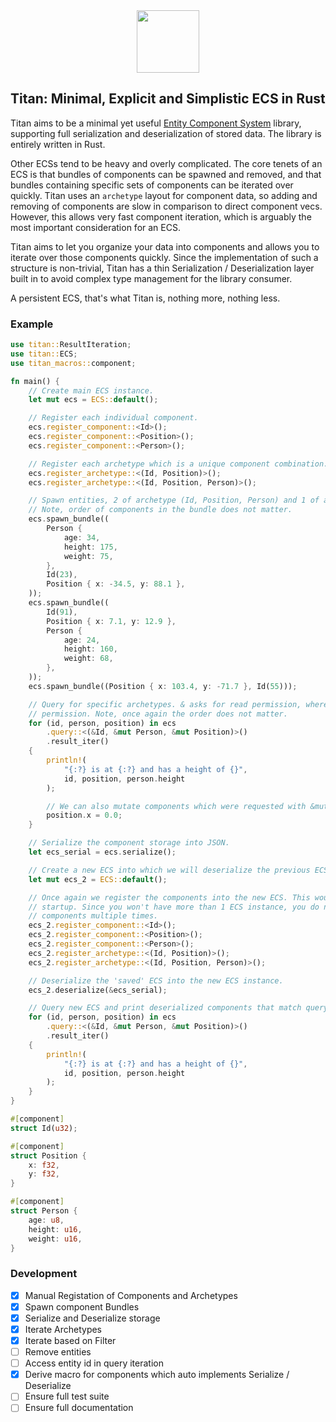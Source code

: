 <div align="center">
  <span><img src="https://upload.wikimedia.org/wikipedia/commons/thumb/d/d5/Rust_programming_language_black_logo.svg/1920px-Rust_programming_language_black_logo.svg.png" width="100"></span>
</div>

## Titan: Minimal, Explicit and Simplistic ECS in Rust

Titan aims to be a minimal yet useful [Entity Component System](https://en.wikipedia.org/wiki/Entity_component_system) library, supporting full serialization and deserialization of stored data. The library is entirely written in Rust.

Other ECSs tend to be heavy and overly complicated. The core tenets of an ECS is that bundles of components can be spawned and removed, and that bundles containing specific sets of components can be iterated over quickly. Titan uses an `archetype` layout for component data, so adding and removing of components are slow in comparison to direct component vecs. However, this allows very fast component iteration, which is arguably the most important consideration for an ECS. 

Titan aims to let you organize your data into components and allows you to iterate over those components quickly. Since the implementation of such a structure is non-trivial, Titan has a thin Serialization / Deserialization layer built in to avoid complex type management for the library consumer.

A persistent ECS, that's what Titan is, nothing more, nothing less.

### Example

```rust
use titan::ResultIteration;
use titan::ECS;
use titan_macros::component;

fn main() {
    // Create main ECS instance.
    let mut ecs = ECS::default();

    // Register each individual component.
    ecs.register_component::<Id>();
    ecs.register_component::<Position>();
    ecs.register_component::<Person>();

    // Register each archetype which is a unique component combination.
    ecs.register_archetype::<(Id, Position)>();
    ecs.register_archetype::<(Id, Position, Person)>();

    // Spawn entities, 2 of archetype (Id, Position, Person) and 1 of archetype (Id, Position).
    // Note, order of components in the bundle does not matter.
    ecs.spawn_bundle((
        Person {
            age: 34,
            height: 175,
            weight: 75,
        },
        Id(23),
        Position { x: -34.5, y: 88.1 },
    ));
    ecs.spawn_bundle((
        Id(91),
        Position { x: 7.1, y: 12.9 },
        Person {
            age: 24,
            height: 160,
            weight: 68,
        },
    ));
    ecs.spawn_bundle((Position { x: 103.4, y: -71.7 }, Id(55)));

    // Query for specific archetypes. & asks for read permission, whereas &mut requests write
    // permission. Note, once again the order does not matter.
    for (id, person, position) in ecs
        .query::<(&Id, &mut Person, &mut Position)>()
        .result_iter()
    {
        println!(
            "{:?} is at {:?} and has a height of {}",
            id, position, person.height
        );

        // We can also mutate components which were requested with &mut.
        position.x = 0.0;
    }

    // Serialize the component storage into JSON.
    let ecs_serial = ecs.serialize();

    // Create a new ECS into which we will deserialize the previous ECS.
    let mut ecs_2 = ECS::default();

    // Once again we register the components into the new ECS. This would usually be done on
    // startup. Since you won't have more than 1 ECS instance, you do not need to register
    // components multiple times.
    ecs_2.register_component::<Id>();
    ecs_2.register_component::<Position>();
    ecs_2.register_component::<Person>();
    ecs_2.register_archetype::<(Id, Position)>();
    ecs_2.register_archetype::<(Id, Position, Person)>();

    // Deserialize the 'saved' ECS into the new ECS instance.
    ecs_2.deserialize(&ecs_serial);

    // Query new ECS and print deserialized components that match query.
    for (id, person, position) in ecs
        .query::<(&Id, &mut Person, &mut Position)>()
        .result_iter()
    {
        println!(
            "{:?} is at {:?} and has a height of {}",
            id, position, person.height
        );
    }
}

#[component]
struct Id(u32);

#[component]
struct Position {
    x: f32,
    y: f32,
}

#[component]
struct Person {
    age: u8,
    height: u16,
    weight: u16,
}
```

### Development

- [x] Manual Registation of Components and Archetypes
- [x] Spawn component Bundles
- [x] Serialize and Deserialize storage
- [x] Iterate Archetypes
- [x] Iterate based on Filter 
- [ ] Remove entities
- [ ] Access entity id in query iteration
- [x] Derive macro for components which auto implements Serialize / Deserialize 
- [ ] Ensure full test suite 
- [ ] Ensure full documentation
